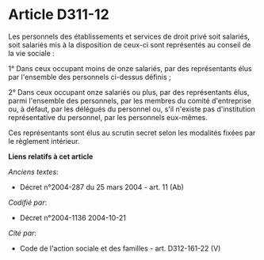 # Article D311-12

Les personnels des établissements et services de droit privé soit salariés, soit salariés mis à la disposition de ceux-ci
sont représentés au conseil de la vie sociale :

1° Dans ceux occupant moins de onze salariés, par des représentants élus par l'ensemble des personnels ci-dessus définis ;

2° Dans ceux occupant onze salariés ou plus, par des représentants élus, parmi l'ensemble des personnels, par les membres du
comité d'entreprise ou, à défaut, par les délégués du personnel ou, s'il n'existe pas d'institution représentative du
personnel, par les personnels eux-mêmes.

Ces représentants sont élus au scrutin secret selon les modalités fixées par le règlement intérieur.

**Liens relatifs à cet article**

_Anciens textes_:

  - Décret n°2004-287 du 25 mars 2004 - art. 11 (Ab)

_Codifié par_:

  - Décret n°2004-1136 2004-10-21

_Cité par_:

  - Code de l'action sociale et des familles - art. D312-161-22 (V)
